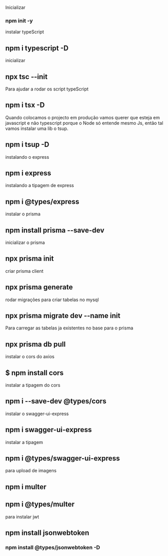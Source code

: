 Inicializar 
### npm init -y

instalar typeScript
## npm i typescript -D

inicializar
## npx tsc --init

Para ajudar a rodar os script typeScript
## npm i tsx -D

Quando colocamos o projecto em produção vamos querer que esteja em javascript e não typescript porque o Node só entende mesmo Js, então tal vamos instalar uma lib o tsup.
## npm i tsup -D

instalando o express
## npm i express

instalando a tipagem de express
## npm i @types/express

instalar o prisma
## npm install prisma --save-dev

inicializar o prisma
## npx prisma init
criar prisma client
## npx prisma generate

rodar migrações para criar tabelas no mysql
## npx prisma migrate dev --name init

Para carregar as tabelas ja existentes no base para o prisma
## npx prisma db pull

instalar o cors do axios
## $ npm install cors


instalar a tipagem do cors
## npm i --save-dev @types/cors

instalar o swagger-ui-express
## npm i swagger-ui-express

instalar a tipagem 
## npm i @types/swagger-ui-express



para upload de imagens
## npm i multer
## npm i @types/multer


para instalar jwt
## npm install jsonwebtoken
### npm install @types/jsonwebtoken -D